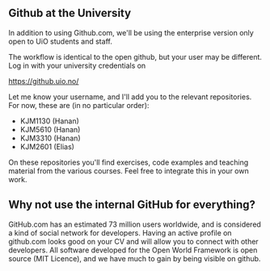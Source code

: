 ## Github at the University

In addition to using Github.com, we'll be using the enterprise version only open to UiO students and staff. 

The workflow is identical to the open github, but your user may be different. Log in with your university credentials on 

<a href="https://github.uio.no/">https://github.uio.no/</a>

Let me know your username, and I'll add you to the relevant repositories. For now, these are (in no particular order):
- KJM1130 (Hanan)
- KJM5610 (Hanan)
- KJM3310 (Hanan)
- KJM2601 (Elias)

On these repositories you'll find exercises, code examples and teaching material from the various courses. Feel free to integrate this in your own work.

## Why not use the internal GitHub for everything?

GitHub.com has an estimated 73 million users worldwide, and is considered a kind of social network for developers. Having an active profile on github.com looks good on your CV and will allow you to connect with other developers. All software developed for the Open World Framework is open source (MIT Licence), and we have much to gain by being visible on github. 